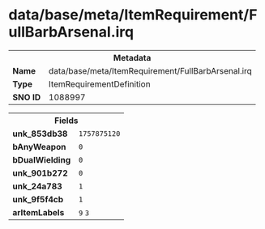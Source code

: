 <h1>data/base/meta/ItemRequirement/FullBarbArsenal.irq</h1><table><tr><th colspan="100%">Metadata</th></tr><tr><td><b>Name</b></td><td>data/base/meta/ItemRequirement/FullBarbArsenal.irq</td></tr><tr><td><b>Type</b></td><td>ItemRequirementDefinition</td></tr><tr><td><b>SNO ID</b></td><td>1088997</td></tr></table>

<table><tr><th colspan="100%">Fields</th></tr><tr><td><b>unk_853db38</b></td><td><code>1757875120</code></td></tr><tr><td><b>bAnyWeapon</b></td><td><code>0</code></td></tr><tr><td><b>bDualWielding</b></td><td><code>0</code></td></tr><tr><td><b>unk_901b272</b></td><td><code>0</code></td></tr><tr><td><b>unk_24a783</b></td><td><code>1</code></td></tr><tr><td><b>unk_9f5f4cb</b></td><td><code>1</code></td></tr><tr><td><b>arItemLabels</b></td><td><code>9</code>
<code>3</code>
</td></tr></table>

